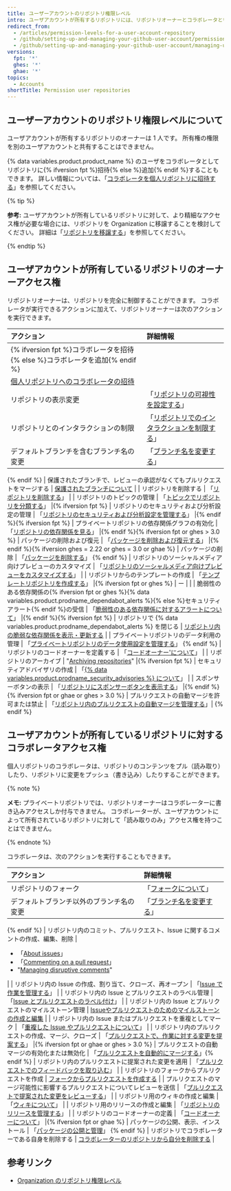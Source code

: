 ```yaml
---
title: ユーザーアカウントのリポジトリ権限レベル
intro: ユーザアカウントが所有するリポジトリには、リポジトリオーナーとコラボレータという 2 つの権限レベルがあります。
redirect_from:
  - /articles/permission-levels-for-a-user-account-repository
  - /github/setting-up-and-managing-your-github-user-account/permission-levels-for-a-user-account-repository
  - /github/setting-up-and-managing-your-github-user-account/managing-user-account-settings/permission-levels-for-a-user-account-repository
versions:
  fpt: '*'
  ghes: '*'
  ghae: '*'
topics:
  - Accounts
shortTitle: Permission user repositories
---
```


## ユーザーアカウントのリポジトリ権限レベルについて

ユーザアカウントが所有するリポジトリのオーナーは 1 人です。 所有権の権限を別のユーザアカウントと共有することはできません。

{% data variables.product.product_name %} のユーザをコラボレータとしてリポジトリに{% ifversion fpt %}招待{% else %}追加{% endif %}することもできます。 詳しい情報については、「[コラボレータを個人リポジトリに招待する](/github/setting-up-and-managing-your-github-user-account/inviting-collaborators-to-a-personal-repository)」を参照してください。

{% tip %}

**参考:** ユーザアカウントが所有しているリポジトリに対して、より精細なアクセス権が必要な場合には、リポジトリを Organization に移譲することを検討してください。 詳細は「[リポジトリを移譲する](/github/administering-a-repository/transferring-a-repository#transferring-a-repository-owned-by-your-user-account)」を参照してください。

{% endtip %}

## ユーザアカウントが所有しているリポジトリのオーナーアクセス権

リポジトリオーナーは、リポジトリを完全に制御することができます。 コラボレータが実行できるアクションに加えて、リポジトリオーナーは次のアクションを実行できます。

| アクション                                                                                                                             | 詳細情報                                                                                                                                                                                                                             |
|:--------------------------------------------------------------------------------------------------------------------------------- |:-------------------------------------------------------------------------------------------------------------------------------------------------------------------------------------------------------------------------------- |
| {% ifversion fpt %}コラボレータを招待{% else %}コラボレータを追加{% endif %}                                                                        |                                                                                                                                                                                                                                  |
| [個人リポジトリへのコラボレータの招待](/github/setting-up-and-managing-your-github-user-account/inviting-collaborators-to-a-personal-repository)    |                                                                                                                                                                                                                                  |
| リポジトリの表示変更                                                                                                                        | 「[リポジトリの可視性を設定する](/github/administering-a-repository/setting-repository-visibility)」 |{% ifversion fpt %}
| リポジトリとのインタラクションの制限                                                                                                                | 「[リポジトリでのインタラクションを制限する](/communities/moderating-comments-and-conversations/limiting-interactions-in-your-repository)」 |{% endif %}{% ifversion fpt or ghes > 3.0 or ghae-next %}
| デフォルトブランチを含むブランチ名の変更                                                                                                              | 「[ブランチ名を変更する](/github/administering-a-repository/renaming-a-branch)」 
{% endif %}
| 保護されたブランチで、レビューの承認がなくてもプルリクエストをマージする                                                                                              | [保護されたブランチについて](/github/administering-a-repository/about-protected-branches)                                                                                                                                                     |
| リポジトリを削除する                                                                                                                        | 「[リポジトリを削除する](/github/administering-a-repository/deleting-a-repository)」                                                                                                                                                         |
| リポジトリのトピックの管理                                                                                                                     | 「[トピックでリポジトリを分類する](/github/administering-a-repository/classifying-your-repository-with-topics)」 |{% ifversion fpt %}
| リポジトリのセキュリティおよび分析設定の管理                                                                                                            | 「[リポジトリのセキュリティおよび分析設定を管理する](/github/administering-a-repository/managing-security-and-analysis-settings-for-your-repository)」 |{% endif %}{% ifversion fpt %}
| プライベートリポジトリの依存関係グラフの有効化                                                                                                           | 「[リポジトリの依存関係を見る](/github/visualizing-repository-data-with-graphs/exploring-the-dependencies-of-a-repository#enabling-and-disabling-the-dependency-graph-for-a-private-repository)」 |{% endif %}{% ifversion fpt or ghes > 3.0 %}
| パッケージの削除および復元                                                                                                                     | 「[パッケージを削除および復元する](/packages/learn-github-packages/deleting-and-restoring-a-package)」 |{% endif %}{% ifversion ghes = 2.22 or ghes = 3.0 or ghae %}
| パッケージの削除                                                                                                                          | 「[パッケージを削除する](/packages/learn-github-packages/deleting-a-package)」
{% endif %}
| リポジトリのソーシャルメディア向けプレビューのカスタマイズ                                                                                                     | 「[リポジトリのソーシャルメディア向けプレビューをカスタマイズする](/github/administering-a-repository/customizing-your-repositorys-social-media-preview)」                                                                                                        |
| リポジトリからのテンプレートの作成                                                                                                                 | 「[テンプレートリポジトリを作成する](/github/creating-cloning-and-archiving-repositories/creating-a-template-repository)」 |{% ifversion fpt or ghes %}
| ー                                                                                                                                 |                                                                                                                                                                                                                                  |
| 脆弱性のある依存関係の{% ifversion fpt or ghes %}{% data variables.product.prodname_dependabot_alerts %}{% else %}セキュリティアラート{% endif %}の受信 | 「[脆弱性のある依存関係に対するアラートについて](/github/managing-security-vulnerabilities/about-alerts-for-vulnerable-dependencies)」 |{% endif %}{% ifversion fpt %}
| リポジトリで {% data variables.product.prodname_dependabot_alerts %} を閉じる                                                             | [リポジトリ内の脆弱な依存関係を表示・更新する](/github/managing-security-vulnerabilities/viewing-and-updating-vulnerable-dependencies-in-your-repository)                                                                                              |
| プライベートリポジトリのデータ利用の管理                                                                                                              | 「[プライベートリポジトリのデータ使用設定を管理する](/github/understanding-how-github-uses-and-protects-your-data/managing-data-use-settings-for-your-private-repository)」
{% endif %}
| リポジトリのコードオーナーを定義する                                                                                                                | 「[コードオーナー'について](/github/creating-cloning-and-archiving-repositories/about-code-owners)」                                                                                                                                          |
| リポジトリのアーカイブ                                                                                                                       | "[Archiving repositories](/repositories/archiving-a-github-repository/archiving-repositories)" |{% ifversion fpt %}
| セキュリティアドバイザリの作成                                                                                                                   | 「[{% data variables.product.prodname_security_advisories %} について](/github/managing-security-vulnerabilities/about-github-security-advisories)」                                                                                 |
| スポンサーボタンの表示                                                                                                                       | 「[リポジトリにスポンサーボタンを表示する](/github/administering-a-repository/displaying-a-sponsor-button-in-your-repository)」 |{% endif %}{% ifversion fpt or ghae or ghes > 3.0 %}
| プルリクエストの自動マージを許可または禁止                                                                                                             | 「[リポジトリ内のプルリクエストの自動マージを管理する](/github/administering-a-repository/managing-auto-merge-for-pull-requests-in-your-repository)」| {% endif %}

## ユーザアカウントが所有しているリポジトリに対するコラボレータアクセス権

個人リポジトリのコラボレータは、リポジトリのコンテンツをプル（読み取り）したり、リポジトリに変更をプッシュ（書き込み）したりすることができます。

{% note %}

**メモ:** プライベートリポジトリでは、リポジトリオーナーはコラボレーターに書き込みアクセスしか付与できません。 コラボレーターが、ユーザアカウントによって所有されているリポジトリに対して「読み取りのみ」アクセス権を持つことはできません。

{% endnote %}

コラボレータは、次のアクションを実行することもできます。

| アクション                                       | 詳細情報                                                                                                                                                                         |
|:------------------------------------------- |:---------------------------------------------------------------------------------------------------------------------------------------------------------------------------- |
| リポジトリのフォーク                                  | 「[フォークについて](/github/collaborating-with-issues-and-pull-requests/about-forks)」 |{% ifversion fpt or ghes > 3.1 or ghae-next %}
| デフォルトブランチ以外のブランチ名の変更                        | 「[ブランチ名を変更する](/github/administering-a-repository/renaming-a-branch)」 
{% endif %}
| リポジトリ内のコミット、プルリクエスト、Issue に関するコメントの作成、編集、削除 | <ul><li>「[About issues](/github/managing-your-work-on-github/about-issues)」</li><li>「[Commenting on a pull request](/github/collaborating-with-issues-and-pull-requests/commenting-on-a-pull-request)」</li><li>"[Managing disruptive comments](/communities/moderating-comments-and-conversations/managing-disruptive-comments)"</li></ul>                                                                                                                                                    |
| リポジトリ内の Issue の作成、割り当て、クローズ、再オープン           | 「[Issue で作業を管理する](/github/managing-your-work-on-github/managing-your-work-with-issues)」                                                                                      |
| リポジトリ内の Issue とプルリクエストのラベル管理                | 「[Issue とプルリクエストのラベル付け](/github/managing-your-work-on-github/labeling-issues-and-pull-requests)」                                                                             |
| リポジトリ内の Issue とプルリクエストのマイルストーン管理            | [Issueやプルリクエストのためのマイルストーンの作成と編集](/github/managing-your-work-on-github/creating-and-editing-milestones-for-issues-and-pull-requests)                                          |
| リポジトリ内の Issue またはプルリクエストを重複としてマーク           | 「[重複した Issue やプルリクエストについて](/github/managing-your-work-on-github/about-duplicate-issues-and-pull-requests)」                                                                   |
| リポジトリ内のプルリクエストの作成、マージ、クローズ                  | 「[プルリクエストで、作業に対する変更を提案する](/github/collaborating-with-issues-and-pull-requests/proposing-changes-to-your-work-with-pull-requests)」 |{% ifversion fpt or ghae or ghes > 3.0 %}
| プルリクエストの自動マージの有効化または無効化                     | 「[プルリクエストを自動的にマージする](/github/collaborating-with-issues-and-pull-requests/automatically-merging-a-pull-request)」{% endif %}
| リポジトリ内のプルリクエストに提案された変更を適用                   | 「[プルリクエストでのフィードバックを取り込む](/github/collaborating-with-issues-and-pull-requests/incorporating-feedback-in-your-pull-request)」                                                   |
| リポジトリのフォークからプルリクエストを作成                      | [フォークからプルリクエストを作成する](/github/collaborating-with-issues-and-pull-requests/creating-a-pull-request-from-a-fork)                                                                |
| プルリクエストのマージ可能性に影響するプルリクエストについてレビューを送信       | 「[プルリクエストで提案された変更をレビューする](/github/collaborating-with-issues-and-pull-requests/reviewing-proposed-changes-in-a-pull-request)」                                                 |
| リポジトリ用のウィキの作成と編集                            | 「[ウィキについて](/communities/documenting-your-project-with-wikis/about-wikis)」                                                                                                    |
| リポジトリ用のリリースの作成と編集                           | 「[リポジトリのリリースを管理する](/github/administering-a-repository/managing-releases-in-a-repository)」                                                                                    |
| リポジトリのコードオーナーの定義                            | 「[コードオーナーについて](/articles/about-code-owners)」 |{% ifversion fpt or ghae %}
| パッケージの公開、表示、インストール                          | 「[パッケージの公開と管理](/github/managing-packages-with-github-packages/publishing-and-managing-packages)」
{% endif %}
| リポジトリでコラボレーターである自身を削除する                     | [コラボレーターのリポジトリから自分を削除する](/github/setting-up-and-managing-your-github-user-account/removing-yourself-from-a-collaborators-repository)                                         |

## 参考リンク

- [Organization のリポジトリ権限レベル](/articles/repository-permission-levels-for-an-organization)
